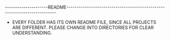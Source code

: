 ---------------------README-------------------------------------------------------------------------

* EVERY FOLDER HAS ITS OWN README FILE, SINCE ALL PROJECTS ARE DIFFERENT. PLEASE CHANGE INTO DIRECTORIES FOR CLEAR UNDERSTANDING.